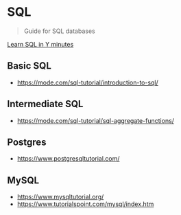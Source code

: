# SQL
> Guide for SQL databases

[Learn SQL in Y minutes](https://learnxinyminutes.com/docs/sql/)

## Basic SQL

- https://mode.com/sql-tutorial/introduction-to-sql/

## Intermediate SQL

- https://mode.com/sql-tutorial/sql-aggregate-functions/

## Postgres

- https://www.postgresqltutorial.com/

## MySQL

- https://www.mysqltutorial.org/
- https://www.tutorialspoint.com/mysql/index.htm
<!--stackedit_data:
eyJoaXN0b3J5IjpbLTE5MTk5NTkzODNdfQ==
-->